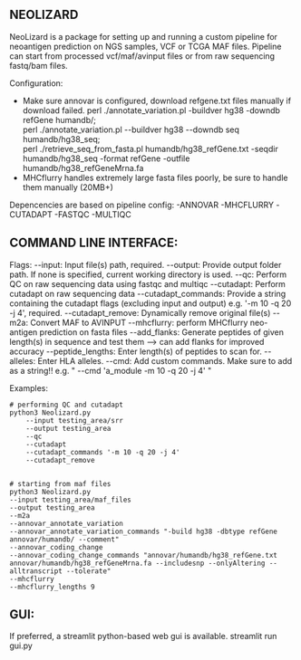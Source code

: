 NEOLIZARD
---------

NeoLizard is a package for setting up and running a custom pipeline for neoantigen prediction on NGS samples, VCF or TCGA MAF files.
Pipeline can start from processed vcf/maf/avinput files or from raw sequencing fastq/bam files.


Configuration:

- Make sure annovar is configured, download refgene.txt files manually if download failed.
    perl ./annotate_variation.pl -buildver hg38 -downdb refGene humandb/;\
    perl ./annotate_variation.pl --buildver hg38 --downdb seq humandb/hg38_seq;\
    perl ./retrieve_seq_from_fasta.pl humandb/hg38_refGene.txt -seqdir humandb/hg38_seq -format refGene -outfile humandb/hg38_refGeneMrna.fa
- MHCflurry handles extremely large fasta files poorly, be sure to handle them manually (20MB+)


Depencencies are based on pipeline config:
    -ANNOVAR
    -MHCFLURRY
    -CUTADAPT
    -FASTQC
    -MULTIQC

COMMAND LINE INTERFACE:
-----------------------

Flags:
    --input: Input file(s) path, required.
    --output: Provide output folder path. If none is specified, current working directory is used.
    --qc: Perform QC on raw sequencing data using fastqc and multiqc
    --cutadapt: Perform cutadapt on raw sequencing data
        --cutadapt_commands: Provide a string containing the cutadapt flags (excluding input and output) e.g. '-m 10 -q 20 -j 4', required.
        --cutadapt_remove: Dynamically remove original file(s)
    --m2a: Convert MAF to AVINPUT
    --mhcflurry: perform MHCflurry neo-antigen prediction on fasta files
        --add_flanks: Generate peptides of given length(s) in sequence and test them --> can add flanks for improved accuracy
        --peptide_lengths: Enter length(s) of peptides to scan for.
        --alleles: Enter HLA alleles.
    --cmd: Add custom commands. Make sure to add as a string!! e.g. " --cmd 'a_module -m 10 -q 20 -j 4' "

Examples: 

    # performing QC and cutadapt
    python3 Neolizard.py 
        --input testing_area/srr 
        --output testing_area 
        --qc
        --cutadapt 
        --cutadapt_commands '-m 10 -q 20 -j 4'
        --cutadapt_remove


    # starting from maf files
    python3 Neolizard.py 
    --input testing_area/maf_files 
    --output testing_area 
    --m2a 
    --annovar_annotate_variation 
    --annovar_annotate_variation_commands "-build hg38 -dbtype refGene annovar/humandb/ --comment" 
    --annovar_coding_change 
    --annovar_coding_change_commands "annovar/humandb/hg38_refGene.txt annovar/humandb/hg38_refGeneMrna.fa --includesnp --onlyAltering --alltranscript --tolerate"
    --mhcflurry
    --mhcflurry_lengths 9

GUI:
----

If preferred, a streamlit python-based web gui is available.
    streamlit run gui.py